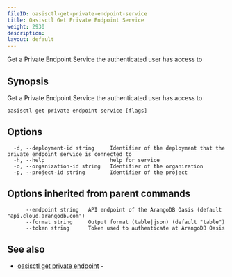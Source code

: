 ```yaml
---
fileID: oasisctl-get-private-endpoint-service
title: Oasisctl Get Private Endpoint Service
weight: 2930
description: 
layout: default
---
```

Get a Private Endpoint Service the authenticated user has access to

## Synopsis

Get a Private Endpoint Service the authenticated user has access to

```
oasisctl get private endpoint service [flags]
```

## Options

```
  -d, --deployment-id string     Identifier of the deployment that the private endpoint service is connected to
  -h, --help                     help for service
  -o, --organization-id string   Identifier of the organization
  -p, --project-id string        Identifier of the project
```

## Options inherited from parent commands

```
      --endpoint string   API endpoint of the ArangoDB Oasis (default "api.cloud.arangodb.com")
      --format string     Output format (table|json) (default "table")
      --token string      Token used to authenticate at ArangoDB Oasis
```

## See also

* [oasisctl get private endpoint](oasisctl-get-private-endpoint)	 - 

